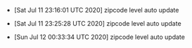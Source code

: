 - [Sat Jul 11 23:16:01 UTC 2020] zipcode level auto update

- [Sat Jul 11 23:25:28 UTC 2020] zipcode level auto update

- [Sun Jul 12 00:33:34 UTC 2020] zipcode level auto update

